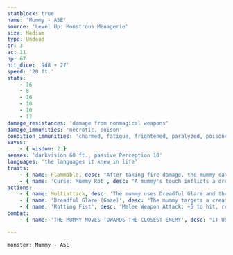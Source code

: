 ```yaml
---
statblock: true
name: 'Mummy - A5E'
source: 'Level Up: Monstrous Menagerie'
size: Medium
type: Undead
cr: 3
ac: 11
hp: 67
hit_dice: '9d8 + 27'
speed: '20 ft.'
stats:
    - 16
    - 8
    - 16
    - 10
    - 10
    - 12
damage_resistances: 'damage from nonmagical weapons'
damage_immunities: 'necrotic, poison'
condition_immunities: 'charmed, fatigue, frightened, paralyzed, poisoned'
saves:
    - { wisdom: 2 }
senses: 'darkvision 60 ft., passive Perception 10'
languages: 'the languages it knew in life'
traits:
    - { name: Flammable, desc: "After taking fire damage, the mummy catches fire and takes 5 (1d10) ongoing fire damage if it isn't already suffering ongoing fire damage. A creature can use an action to extinguish this fire." }
    - { name: 'Curse: Mummy Rot', desc: "A mummy's touch inflicts a dreadful curse called mummy rot. A cursed creature can't regain hit points, and its hit point maximum decreases by an amount equal to the creature's total number of Hit Dice for every 24 hours that elapse. If this curse reduces the target's hit point maximum to 0, the target dies and crumbles to dust. Remove curse and similar magic ends the curse." }
actions:
    - { name: Multiattack, desc: 'The mummy uses Dreadful Glare and then attacks with its rotting fist.' }
    - { name: 'Dreadful Glare (Gaze)', desc: "The mummy targets a creature within 60 feet. The target makes a DC 11 Wisdom saving throw. On a failure, it is magically frightened until the end of the mummy's next turn. If the target fails the save by 5 or more, it is paralyzed for the same duration. A target that succeeds on the saving throw is immune to the Dreadful Glare of mummies (but not mummy lords) for 24 hours." }
    - { name: 'Rotting Fist', desc: 'Melee Weapon Attack: +5 to hit, reach 5 ft., one target. Hit: 10 (2d6 + 3) bludgeoning damage plus 10 (3d6) necrotic damage. If the target is a creature, it makes a DC 13 Constitution saving throw. On a failure, it is cursed with Mummy Rot.' }
combat:
    - { name: 'THE MUMMY MOVES TOWARDS THE CLOSEST ENEMY', desc: "IT USES DREADFUL GLARE ON THE CLOSEST CREATURE IT HASN'T YET TARGETED WITH THAT ATTACK AND USES ITS ROTTING FIST ON A CREATURE IT CAN REACH, PREFERRING FRIGHTENED OR PARALYZED TARGETS." }

---
```

```statblock
monster: Mummy - A5E
```
